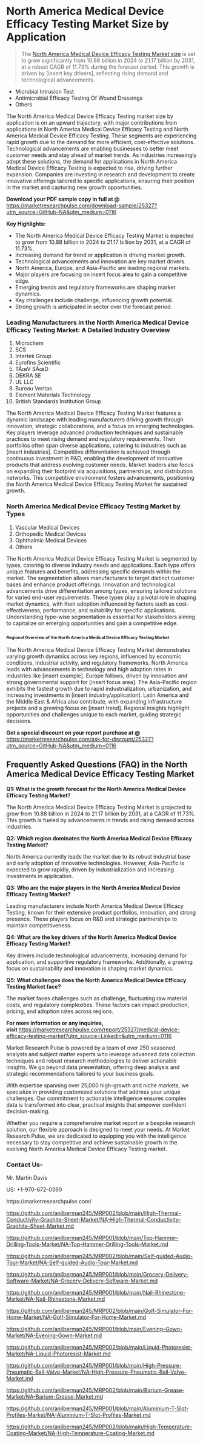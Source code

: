 <h1>North America Medical Device Efficacy Testing Market&nbsp;Size by Application</h1><blockquote><p>The <a href="https://marketresearchpulse.com/download-sample/25327?utm_source=GitHub-NA&amp;utm_medium=0116">North America Medical Device Efficacy Testing Market size</a> is set to grow significantly from 10.88 billion in 2024 to 21.17 billion by 2031, at a robust CAGR of 11.73% during the forecast period. This growth is driven by [insert key drivers], reflecting rising demand and technological advancements.</p></blockquote><ul><li>Microbial Intrusion Test<li> Antimicrobial Efficacy Testing Of Wound Dressings<li> Others</li></ul><p>The North America Medical Device Efficacy Testing market size by application is on an upward trajectory, with major contributions from applications in North America Medical Device Efficacy Testing and North America Medical Device Efficacy Testing. These segments are experiencing rapid growth due to the demand for more efficient, cost-effective solutions. Technological advancements are enabling businesses to better meet customer needs and stay ahead of market trends. As industries increasingly adopt these solutions, the demand for applications in North America Medical Device Efficacy Testing is expected to rise, driving further expansion. Companies are investing in research and development to create innovative offerings tailored to specific applications, ensuring their position in the market and capturing new growth opportunities.</p><p><strong>Download your PDF sample copy in full at @ </strong><a href="https://marketresearchpulse.com/download-sample/25327?utm_source=GitHub-NA&amp;utm_medium=0116">https://marketresearchpulse.com/download-sample/25327?utm_source=GitHub-NA&amp;utm_medium=0116</a></p><p><strong>Key Highlights: </strong></p><ul><li>The North America Medical Device Efficacy Testing Market is expected to grow from 10.88 billion in 2024 to 21.17 billion by 2031, at a CAGR of 11.73%.</li><li>Increasing demand for trend or application is driving market growth.</li><li>Technological advancements and innovation are key market drivers.</li><li>North America, Europe, and Asia-Pacific are leading regional markets.</li><li>Major players are focusing on insert focus area to gain a competitive edge.</li><li>Emerging trends and regulatory frameworks are shaping market dynamics.</li><li>Key challenges include challenge, influencing growth potential.</li><li>Strong growth is anticipated in sector over the forecast period.</li></ul><h3>Leading Manufacturers in the North America Medical Device Efficacy Testing Market: A Detailed Industry Overview</h3><ol><li>Microchem</li><li>SCS</li><li>Intertek Group</li><li>Eurofins Scientific</li><li>TÃœV SÃœD</li><li>DEKRA SE</li><li>UL LLC</li><li>Bureau Veritas</li><li>Element Materials Technology</li><li>British Standards Institution Group</li></ol><div class="flex max-w-full flex-col flex-grow"><div class="min-h-8 text-message flex w-full flex-col items-end gap-2 whitespace-normal break-words [.text-message+&amp;]:mt-5" dir="auto" data-message-author-role="assistant" data-message-id="fd8432e4-4910-450d-b182-61b7bfb0a01f" data-message-model-slug="gpt-4o"><div class="flex w-full flex-col gap-1 empty:hidden first:pt-[3px]"><div class="markdown prose w-full break-words dark:prose-invert light"><p>The North America Medical Device Efficacy Testing Market features a dynamic landscape with leading manufacturers driving growth through innovation, strategic collaborations, and a focus on emerging technologies. Key players leverage advanced production techniques and sustainable practices to meet rising demand and regulatory requirements. Their portfolios often span diverse applications, catering to industries such as [insert industries]. Competitive differentiation is achieved through continuous investment in R&amp;D, enabling the development of innovative products that address evolving customer needs. Market leaders also focus on expanding their footprint via acquisitions, partnerships, and distribution networks. This competitive environment fosters advancements, positioning the North America Medical Device Efficacy Testing Market for sustained growth.</p></div></div></div></div><h3>North America Medical Device Efficacy Testing Market by Types</h3><ol><li>Vascular Medical Devices<li> Orthopedic Medical Devices<li> Ophthalmic Medical Devices<li> Others</li></ol><div class="flex max-w-full flex-col flex-grow"><div class="min-h-8 text-message flex w-full flex-col items-end gap-2 whitespace-normal break-words [.text-message+&amp;]:mt-5" dir="auto" data-message-author-role="assistant" data-message-id="084470be-0bb7-4664-bddf-5156b4f41249" data-message-model-slug="gpt-4o-mini"><div class="flex w-full flex-col gap-1 empty:hidden first:pt-[3px]"><div class="markdown prose w-full break-words dark:prose-invert light"><p>The North America Medical Device Efficacy Testing Market is segmented by types, catering to diverse industry needs and applications. Each type offers unique features and benefits, addressing specific demands within the market. The segmentation allows manufacturers to target distinct customer bases and enhance product offerings. Innovation and technological advancements drive differentiation among types, ensuring tailored solutions for varied end-user requirements. These types play a pivotal role in shaping market dynamics, with their adoption influenced by factors such as cost-effectiveness, performance, and suitability for specific applications. Understanding type-wise segmentation is essential for stakeholders aiming to capitalize on emerging opportunities and gain a competitive edge.</p></div></div></div></div><h3><span style="font-size: 11px;">Regional Overview of the North America Medical Device Efficacy Testing Market</span></h3><div class="flex max-w-full flex-col flex-grow"><div class="min-h-8 text-message flex w-full flex-col items-end gap-2 whitespace-normal break-words [.text-message+&amp;]:mt-5" dir="auto" data-message-author-role="assistant" data-message-id="e9038762-ce64-4e30-91c9-9bd413514231" data-message-model-slug="gpt-4o-mini"><div class="flex w-full flex-col gap-1 empty:hidden first:pt-[3px]"><div class="markdown prose w-full break-words dark:prose-invert light"><p>The North America Medical Device Efficacy Testing Market demonstrates varying growth dynamics across key regions, influenced by economic conditions, industrial activity, and regulatory frameworks. North America leads with advancements in technology and high adoption rates in industries like [insert example]. Europe follows, driven by innovation and strong governmental support for [insert focus area]. The Asia-Pacific region exhibits the fastest growth due to rapid industrialization, urbanization, and increasing investments in [insert industry/application]. Latin America and the Middle East &amp; Africa also contribute, with expanding infrastructure projects and a growing focus on [insert trend]. Regional insights highlight opportunities and challenges unique to each market, guiding strategic decisions.</p></div></div></div></div><p><strong>Get a special discount on your report purchase at @ </strong><a href="https://marketresearchpulse.com/ask-for-discount/25327?utm_source=GitHub-NA&amp;utm_medium=0116">https://marketresearchpulse.com/ask-for-discount/25327?utm_source=GitHub-NA&amp;utm_medium=0116</a></p><h2>Frequently Asked Questions (FAQ) in the North America Medical Device Efficacy Testing Market</h2><p><strong>Q1: What is the growth forecast for the North America Medical Device Efficacy Testing Market?</strong></p><p>The North America Medical Device Efficacy Testing Market is projected to grow from 10.88 billion in 2024 to 21.17 billion by 2031, at a CAGR of 11.73%. This growth is fueled by advancements in trends and rising demand across industries.</p><p><strong>Q2: Which region dominates the North America Medical Device Efficacy Testing Market?</strong></p><p>North America currently leads the market due to its robust industrial base and early adoption of innovative technologies. However, Asia-Pacific is expected to grow rapidly, driven by industrialization and increasing investments in application.</p><p><strong>Q3: Who are the major players in the North America Medical Device Efficacy Testing Market?</strong></p><p>Leading manufacturers include North America Medical Device Efficacy Testing, known for their extensive product portfolios, innovation, and strong presence. These players focus on R&amp;D and strategic partnerships to maintain competitiveness.</p><p><strong>Q4: What are the key drivers of the North America Medical Device Efficacy Testing Market?</strong></p><p>Key drivers include technological advancements, increasing demand for application, and supportive regulatory frameworks. Additionally, a growing focus on sustainability and innovation is shaping market dynamics.</p><p><strong>Q5: What challenges does the North America Medical Device Efficacy Testing Market face?</strong></p><p>The market faces challenges such as challenge, fluctuating raw material costs, and regulatory complexities. These factors can impact production, pricing, and adoption rates across regions.</p><p><strong>For more information or any inquiries, visit&nbsp;</strong><a href="https://marketresearchpulse.com/report/25327/medical-device-efficacy-testing-market?utm_source=Linkedin&utm_medium=0116">https://marketresearchpulse.com/report/25327/medical-device-efficacy-testing-market?utm_source=Linkedin&utm_medium=0116</a></p><p>Market Research Pulse is powered by a team of over 250 seasoned analysts and subject matter experts who leverage advanced data collection techniques and robust research methodologies to deliver actionable insights. We go beyond data presentation, offering deep analysis and strategic recommendations tailored to your business goals.</p><p>With expertise spanning over 25,000 high-growth and niche markets, we specialize in providing customized solutions that address your unique challenges. Our commitment to actionable intelligence ensures complex data is transformed into clear, practical insights that empower confident decision-making.</p><p>Whether you require a comprehensive market report or a bespoke research solution, our flexible approach is designed to meet your needs. At Market Research Pulse, we are dedicated to equipping you with the intelligence necessary to stay competitive and achieve sustainable growth in the evolving North America Medical Device Efficacy Testing market.</p><h3><strong>Contact Us-</strong></h3><p>Mr. Martin Davis</p><p>US: +1-970-672-0390</p><p>https://marketresearchpulse.com/</p><p><a href="https://github.com/anilberman245/MRP002/blob/main/High-Thermal-Conductivity-Graphite-Sheet-Market/NA-High-Thermal-Conductivity-Graphite-Sheet-Market.md">https://github.com/anilberman245/MRP002/blob/main/High-Thermal-Conductivity-Graphite-Sheet-Market/NA-High-Thermal-Conductivity-Graphite-Sheet-Market.md</a></p><p><a href="https://github.com/anilberman245/MRP001/blob/main/Top-Hammer-Drilling-Tools-Market/NA-Top-Hammer-Drilling-Tools-Market.md">https://github.com/anilberman245/MRP001/blob/main/Top-Hammer-Drilling-Tools-Market/NA-Top-Hammer-Drilling-Tools-Market.md</a></p><p><a href="https://github.com/anilberman245/MRP002/blob/main/Self-guided-Audio-Tour-Market/NA-Self-guided-Audio-Tour-Market.md">https://github.com/anilberman245/MRP002/blob/main/Self-guided-Audio-Tour-Market/NA-Self-guided-Audio-Tour-Market.md</a></p><p><a href="https://github.com/anilberman245/MRP001/blob/main/Grocery-Delivery-Software-Market/NA-Grocery-Delivery-Software-Market.md">https://github.com/anilberman245/MRP001/blob/main/Grocery-Delivery-Software-Market/NA-Grocery-Delivery-Software-Market.md</a></p><p><a href="https://github.com/anilberman245/MRP001/blob/main/Nail-Rhinestone-Market/NA-Nail-Rhinestone-Market.md">https://github.com/anilberman245/MRP001/blob/main/Nail-Rhinestone-Market/NA-Nail-Rhinestone-Market.md</a></p><p><a href="https://github.com/anilberman245/MRP002/blob/main/Golf-Simulator-For-Home-Market/NA-Golf-Simulator-For-Home-Market.md">https://github.com/anilberman245/MRP002/blob/main/Golf-Simulator-For-Home-Market/NA-Golf-Simulator-For-Home-Market.md</a></p><p><a href="https://github.com/anilberman245/MRP001/blob/main/Evening-Gown-Market/NA-Evening-Gown-Market.md">https://github.com/anilberman245/MRP001/blob/main/Evening-Gown-Market/NA-Evening-Gown-Market.md</a></p><p><a href="https://github.com/anilberman245/MRP002/blob/main/Liquid-Photoresist-Market/NA-Liquid-Photoresist-Market.md">https://github.com/anilberman245/MRP002/blob/main/Liquid-Photoresist-Market/NA-Liquid-Photoresist-Market.md</a></p><p><a href="https://github.com/anilberman245/MRP001/blob/main/High-Pressure-Pneumatic-Ball-Valve-Market/NA-High-Pressure-Pneumatic-Ball-Valve-Market.md">https://github.com/anilberman245/MRP001/blob/main/High-Pressure-Pneumatic-Ball-Valve-Market/NA-High-Pressure-Pneumatic-Ball-Valve-Market.md</a></p><p><a href="https://github.com/anilberman245/MRP002/blob/main/Barium-Grease-Market/NA-Barium-Grease-Market.md">https://github.com/anilberman245/MRP002/blob/main/Barium-Grease-Market/NA-Barium-Grease-Market.md</a></p><p><a href="https://github.com/anilberman245/MRP001/blob/main/Aluminium-T-Slot-Profiles-Market/NA-Aluminium-T-Slot-Profiles-Market.md">https://github.com/anilberman245/MRP001/blob/main/Aluminium-T-Slot-Profiles-Market/NA-Aluminium-T-Slot-Profiles-Market.md</a></p><p><a href="https://github.com/anilberman245/MRP002/blob/main/High-Temperature-Coating-Market/NA-High-Temperature-Coating-Market.md">https://github.com/anilberman245/MRP002/blob/main/High-Temperature-Coating-Market/NA-High-Temperature-Coating-Market.md</a></p>
